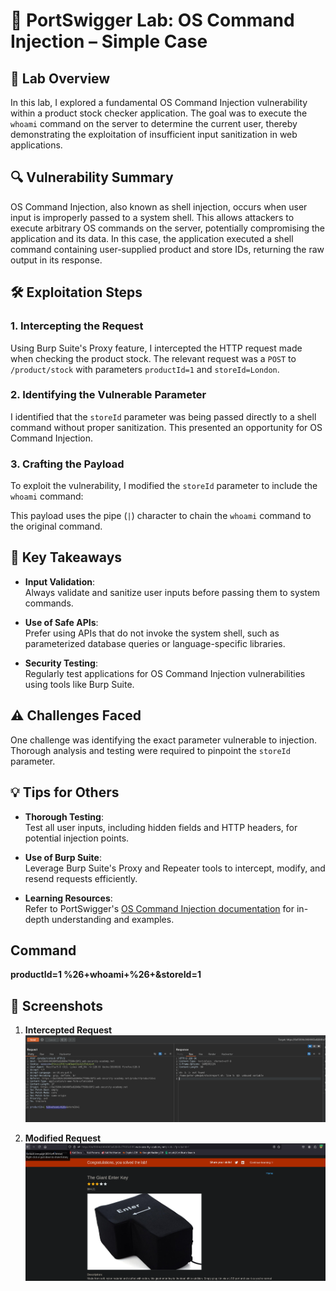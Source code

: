 # 🧪 PortSwigger Lab: OS Command Injection – Simple Case

## 🎯 Lab Overview

In this lab, I explored a fundamental OS Command Injection vulnerability within a product stock checker application. The goal was to execute the `whoami` command on the server to determine the current user, thereby demonstrating the exploitation of insufficient input sanitization in web applications.

## 🔍 Vulnerability Summary

OS Command Injection, also known as shell injection, occurs when user input is improperly passed to a system shell. This allows attackers to execute arbitrary OS commands on the server, potentially compromising the application and its data. In this case, the application executed a shell command containing user-supplied product and store IDs, returning the raw output in its response.

## 🛠️ Exploitation Steps

### 1. Intercepting the Request

Using Burp Suite's Proxy feature, I intercepted the HTTP request made when checking the product stock. The relevant request was a `POST` to `/product/stock` with parameters `productId=1` and `storeId=London`.

### 2. Identifying the Vulnerable Parameter

I identified that the `storeId` parameter was being passed directly to a shell command without proper sanitization. This presented an opportunity for OS Command Injection.

### 3. Crafting the Payload

To exploit the vulnerability, I modified the `storeId` parameter to include the `whoami` command:

This payload uses the pipe (`|`) character to chain the `whoami` command to the original command.

## 🧠 Key Takeaways

- **Input Validation**:  
  Always validate and sanitize user inputs before passing them to system commands.

- **Use of Safe APIs**:  
  Prefer using APIs that do not invoke the system shell, such as parameterized database queries or language-specific libraries.

- **Security Testing**:  
  Regularly test applications for OS Command Injection vulnerabilities using tools like Burp Suite.

## ⚠️ Challenges Faced

One challenge was identifying the exact parameter vulnerable to injection. Thorough analysis and testing were required to pinpoint the `storeId` parameter.

## 💡 Tips for Others

- **Thorough Testing**:  
  Test all user inputs, including hidden fields and HTTP headers, for potential injection points.

- **Use of Burp Suite**:  
  Leverage Burp Suite's Proxy and Repeater tools to intercept, modify, and resend requests efficiently.

- **Learning Resources**:  
  Refer to PortSwigger's [OS Command Injection documentation](https://portswigger.net/web-security/os-command-injection) for in-depth understanding and examples.

## Command
**productId=1 %26+whoami+%26+&storeId=1**

## 📸 Screenshots

1. **Intercepted Request**  
   ![Intercepted Request](https://github.com/Harbeer-Singh/Portswigger-Labs/blob/main/COMMAND%20INJECTION/LAB-1/images/1.png)

2. **Modified Request**  
   ![Modified Request](https://github.com/Harbeer-Singh/Portswigger-Labs/blob/main/COMMAND%20INJECTION/LAB-1/images/2.png)

